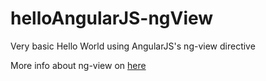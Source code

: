 helloAngularJS-ngView
=====================

Very basic Hello World using AngularJS's ng-view directive 

More info about ng-view on [here](https://docs.angularjs.org/api/ngRoute/directive/ngView)
